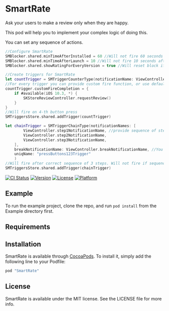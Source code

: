 # SmartRate

Ask your users to make a review only when they are happy.

This pod will help you to implement your complex logic of doing this.

You can set any sequence of actions.

```swift
//Configure SmartRate
SMBlocker.shared.minTimeAfterInstalled = 60 //Will not fire 60 seconds after first launch
SMBlocker.shared.minTimeAfterLaunch = 10 //Will not fire 10 seconds after launch
SMBlocker.shared.showRatingForEveryVersion = true //Will reset block if the app version will change

//Create triggers for SmartRate
let countTrigger = SMTriggerCounterType(notificationName: ViewController.duplicateActionNotificationName, repeatTimes: 4, uniqName: "press4TimesTrigger")
//For every trigger you can provide custom fire function, or use default
countTrigger.customFireCompletion = {
    if #available(iOS 10.3, *) {
        SKStoreReviewController.requestReview()
    }
}
//Will fire on 4-th button press
SMTriggersStore.shared.addTrigger(countTrigger)

let chainTrigger = SMTriggerChainType(notificationNames: [
        ViewController.step1NotificationName, //provide sequence of steps
        ViewController.step2NotificationName,
        ViewController.step3NotificationName,
    ],
    breakNotificationName: ViewController.breakNotificationName, //You can break chain on any other action, or set nil
    uniqName: "pressButtons123Trigger"
    )
//Will fire after correct sequence of 3 steps. Will not fire if sequence will be broken
SMTriggersStore.shared.addTrigger(chainTrigger)
```


[![CI Status](http://img.shields.io/travis/korrolion/SmartRate.svg?style=flat)](https://travis-ci.org/korrolion/SmartRate)
[![Version](https://img.shields.io/cocoapods/v/SmartRate.svg?style=flat)](http://cocoapods.org/pods/SmartRate)
[![License](https://img.shields.io/cocoapods/l/SmartRate.svg?style=flat)](http://cocoapods.org/pods/SmartRate)
[![Platform](https://img.shields.io/cocoapods/p/SmartRate.svg?style=flat)](http://cocoapods.org/pods/SmartRate)

## Example

To run the example project, clone the repo, and run `pod install` from the Example directory first.

## Requirements

## Installation

SmartRate is available through [CocoaPods](http://cocoapods.org). To install
it, simply add the following line to your Podfile:

```ruby
pod "SmartRate"
```

## License

SmartRate is available under the MIT license. See the LICENSE file for more info.
